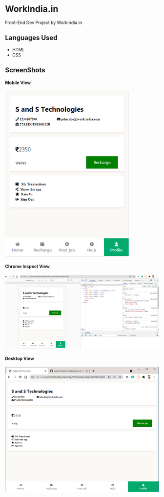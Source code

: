 # WorkIndia.in
Front-End Dev Project by WorkIndia.in


## Languages Used
- HTML
- CSS


## ScreenShots
<h4 align="left">Mobile View</h4>
<img src="img/MobileView.PNG">

<h4 align="left">Chrome Inspect View</h4>
<img src="img/InspectView.PNG">

<h4 align="left">Desktop View</h4>
<img src="img/DesktopView.PNG">

